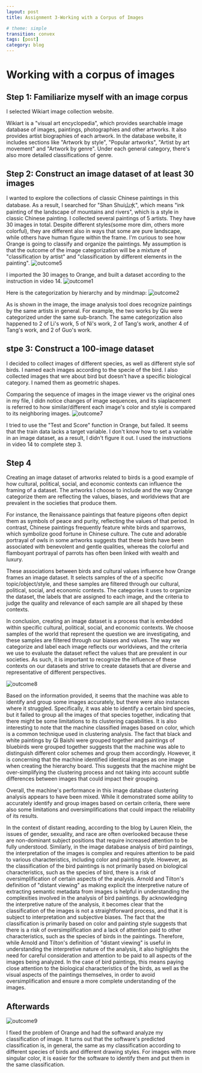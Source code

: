 ```yaml
---
layout: post
title: Assignment 3-Working with a Corpus of Images

# theme: simple
transition: convex
tags: [post]
category: blog
---
```

# Working with a corpus of images

## Step 1: Familiarize myself with an image corpus
I selected Wikiart image collection website. 

Wikiart is a "visual art encyclopedia", which provides searchable image database of images, paintings, photographies and other artworks. It also provides artist biographies of each artwork. In the database website, it includes sections like "Artwork by style", "Popular artworks", "Artist by art movement" and "Artwork by genre". Under each general category, there's also more detailed classifications of genre. 

## Step 2: Construct an image dataset of at least 30 images
I wanted to explore the collections of classic Chinese paintings in this database. As a result, I searched for "Shan Shui山水", which means "ink painting of the landscape of mountains and rivers", which is a style in classic Chinese painting. I collected several paintings of 5 artists. They have 30 images in total. Despite different styles(some more dim, others more colorful), they are different also in ways that some are pure landscape, while others have human figure within the frame. I'm curious to see how Orange is going to classify and organize the paintings. My assumption is that the outcome of the image categorization will be a mixture of "classification by artist" and "classification by different elements in the painting". 
![outcome5](/images/outcome5.png "outcome5")

I imported the 30 images to Orange, and built a dataset according to the instruction in video 14.
![outcome1](/images/outcome1.png "outcome1")

Here is the categorization by hierarchy and by mindmap: 
![outcome2](/images/outcome2.png "outcome2")

As is shown in the image, the image analysis tool does recognize paintings by the same artists in general. For example, the two works by Qiu were categorized under the same sub-branch. The same categorization also happened to 2 of Li's work, 5 of Ni's work, 2 of Tang's work, another 4 of Tang's work, and 2 of Guo's work. 

## stpe 3: Construct a 100-image dataset
I decided to collect images of different species, as well as different style sof birds. I named each images according to the specie of the bird. I also collected images that wre about bird but doesn't have a specific biological category. I named them as geometric shapes. 

Comparing the sequence of images in the image viewer vs the original ones in my file, I didn notice changes of image sequences, and its siaplacement is referred to how similar/different each image's color and style is compared to its neighboring images. 
![outcome7](/images/outcome7.png "outcome7")

I tried to use the "Test and Score" function in Orange, but failed. It seems that the train data lacks a target variable. I don't know how to set a variable in an image dataset, as a result, I didn't figure it out. I used the instructions in video 14 to complete step 3. 

## Step 4
Creating an image dataset of artworks related to birds is a good example of how cultural, political, social, and economic contexts can influence the framing of a dataset. The artworks I choose to include and the way Orange categorize them are reflecting the values, biases, and worldviews that are prevalent in the societies that produce them.

For instance, the Renaissance paintings that feature pigeons often depict them as symbols of peace and purity, reflecting the values of that period. In contrast, Chinese paintings frequently feature white birds and sparrows, which symbolize good fortune in Chinese culture. The cute and adorable portrayal of owls in some artworks suggests that these birds have been associated with benevolent and gentle qualities, whereas the colorful and flamboyant portrayal of parrots has often been linked with wealth and luxury.

These associations between birds and cultural values influence how Orange frames an image dataset. It selects samples of the of a specific topic/object/style, and these samples are filtered through our cultural, political, social, and economic contexts. The categories it uses to organize the dataset, the labels that are assigned to each image, and the criteria to judge the quality and relevance of each sample are all shaped by these contexts.

In conclusion, creating an image dataset is a process that is embedded within specific cultural, political, social, and economic contexts. We choose samples of the world that represent the question we are investigating, and these samples are filtered through our biases and values. The way we categorize and label each image reflects our worldviews, and the criteria we use to evaluate the dataset reflect the values that are prevalent in our societies. As such, it is important to recognize the influence of these contexts on our datasets and strive to create datasets that are diverse and representative of different perspectives.

![outcome8](/images/outcome8.png "outcome8")

Based on the information provided, it seems that the machine was able to identify and group some images accurately, but there were also instances where it struggled. Specifically, it was able to identify a certain bird species, but it failed to group all the images of that species together, indicating that there might be some limitations to its clustering capabilities.
It is also interesting to note that the machine classified images based on color, which is a common technique used in clustering analysis. The fact that black and white paintings by Qi Baishi were grouped together and paintings of bluebirds were grouped together suggests that the machine was able to distinguish different color schemes and group them accordingly.
However, it is concerning that the machine identified identical images as one image when creating the hierarchy board. This suggests that the machine might be over-simplifying the clustering process and not taking into account subtle differences between images that could impact their grouping.

Overall, the machine's performance in this image database clustering analysis appears to have been mixed. While it demonstrated some ability to accurately identify and group images based on certain criteria, there were also some limitations and oversimplifications that could impact the reliability of its results.

In the context of distant reading, according to the blog by Lauren Klein, the issues of gender, sexuality, and race are often overlooked because these are non-dominant subject positions that require increased attention to be fully understood. Similarly, in the image database analysis of bird paintings, the interpretation of the images is complex and requires attention to be paid to various characteristics, including color and painting style. However, as the classification of the bird paintings is not primarily based on biological characteristics, such as the species of bird, there is a risk of oversimplification of certain aspects of the analysis.
Arnold and Tilton's definition of "distant viewing" as making explicit the interpretive nature of extracting semantic metadata from images is helpful in understanding the complexities involved in the analysis of bird paintings. By acknowledging the interpretive nature of the analysis, it becomes clear that the classification of the images is not a straightforward process, and that it is subject to interpretation and subjective biases. The fact that the classification is primarily based on color and painting style suggests that there is a risk of oversimplification and a lack of attention paid to other characteristics, such as the species of birds in the paintings.
Therefore, while Arnold and Tilton's definition of "distant viewing" is useful in understanding the interpretive nature of the analysis, it also highlights the need for careful consideration and attention to be paid to all aspects of the images being analyzed. In the case of bird paintings, this means paying close attention to the biological characteristics of the birds, as well as the visual aspects of the paintings themselves, in order to avoid oversimplification and ensure a more complete understanding of the images.

## Afterwards

![outcome9](/images/outcome9.png "outcome9")

I fixed the problem of Orange and had the softward analyze my classification of image. It turns out that the software's predicted classification is, in general, the same as my classification according to different species of birds and different drawing styles.
For images with more singular color, it is easier for the software to identify them and put them in the same classification. 
